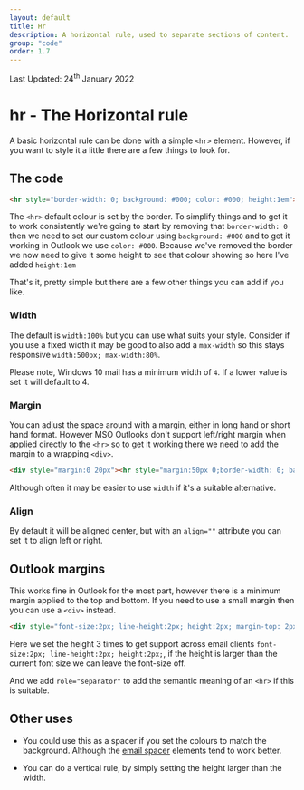 ```yaml
---
layout: default
title: Hr
description: A horizontal rule, used to separate sections of content.
group: "code"
order: 1.7
--- 
```


<div class="updated">Last Updated: <time datetime="2022-01-24">24<sup>th</sup> January 2022</time></div>

# hr - The Horizontal rule
A basic horizontal rule can be done with a simple `<hr>` element.  However, if you want to style it a little there are a few things to look for.

## The code
```html
<hr style="border-width: 0; background: #000; color: #000; height:1em">
```

The `<hr>` default colour is set by the border.  To simplify things and to get it to work consistently we're going to start by removing that `border-width: 0` then we need to set our custom colour using `background: #000` and to get it working in Outlook we use `color: #000`.  Because we've removed the border we now need to give it some height to see that colour showing so here I've added `height:1em`

That's it, pretty simple but there are a few other things you can add if you like.

### Width
The default is `width:100%` but you can use what suits your style. Consider if you use a fixed width it may be good to also add a `max-width` so this stays responsive `width:500px; max-width:80%`.

Please note, Windows 10 mail has a minimum width of `4`. If a lower value is set it will default to 4.

### Margin
You can adjust the space around with a margin, either in long hand or short hand format.  However MSO Outlooks don't support left/right margin when applied directly to the `<hr>` so to get it working there we need to add the margin to a wrapping `<div>`.
```html
<div style="margin:0 20px"><hr style="margin:50px 0;border-width: 0; background: #000; color: #000; height:1em"></div>
```

Although often it may be easier to use `width` if it's a suitable alternative.

### Align
By default it will be aligned center, but with an `align=""` attribute you can set it to align left or right.


## Outlook margins
This works fine in Outlook for the most part, however there is a minimum margin applied to the top and bottom. If you need to use a small margin then you can use a `<div>` instead.

```html
<div style="font-size:2px; line-height:2px; height:2px; margin-top: 2px; background:#000;" role="separator" >&#8202;</div>

```

Here we set the height 3 times to get support across email clients `font-size:2px; line-height:2px; height:2px;`, if the height is larger than the current font size we can leave the font-size off.

And we add `role="separator"` to add the semantic meaning of an `<hr>` if this is suitable.

## Other uses
* You could use this as a spacer if you set the colours to match the background. Although the [email spacer](../email-code/spacing) elements tend to work better.

* You can do a vertical rule, by simply setting the height larger than the width.
